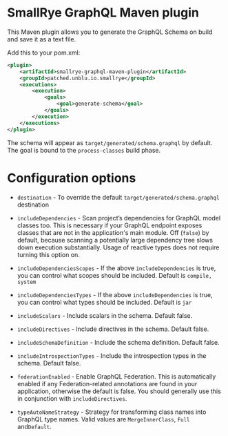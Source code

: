 SmallRye GraphQL Maven plugin
============

This Maven plugin allows you to generate the GraphQL Schema on build and save it as a text file.

Add this to your pom.xml:
    
```xml
<plugin>
    <artifactId>smallrye-graphql-maven-plugin</artifactId>
    <groupId>patched.unblu.io.smallrye</groupId>
    <executions>
        <execution>
            <goals>
                <goal>generate-schema</goal>
            </goals>
        </execution>
    </executions>
</plugin>
```

The schema will appear as `target/generated/schema.graphql` by default. The goal is bound to the `process-classes` 
build phase.

Configuration options
=====================

- `destination` - To override the default `target/generated/schema.graphql` destination

- `includeDependencies` - Scan project’s dependencies for GraphQL
model classes too. This is necessary if your GraphQL endpoint exposes
classes that are not in the application's main module. Off (`false`) by default, because
scanning a potentially large dependency tree slows down execution substantially.
Usage of reactive types does not require turning this option on. 

- `includeDependenciesScopes` - If the above `includeDependencies` is
true, you can control what scopes should be included. Default is
`compile, system`

- `includeDependenciesTypes` - If the above `includeDependencies` is
true, you can control what types should be included. Default is
`jar`

- `includeScalars` - Include scalars in the schema. Default false.

- `includeDirectives` - Include directives in the schema. Default false.

- `includeSchemaDefinition` - Include the schema definition. Default false.

- `includeIntrospectionTypes` - Include the introspection types in the schema. Default false.

- `federationEnabled` - Enable GraphQL Federation. This is automatically 
enabled if any Federation-related annotations are found in your application, otherwise the default is false.
You should generally use this in conjunction with `includeDirectives`.

- `typeAutoNameStrategy` - Strategy for transforming class names into GraphQL type names. 
Valid values are `MergeInnerClass`, `Full` and`Default`.
